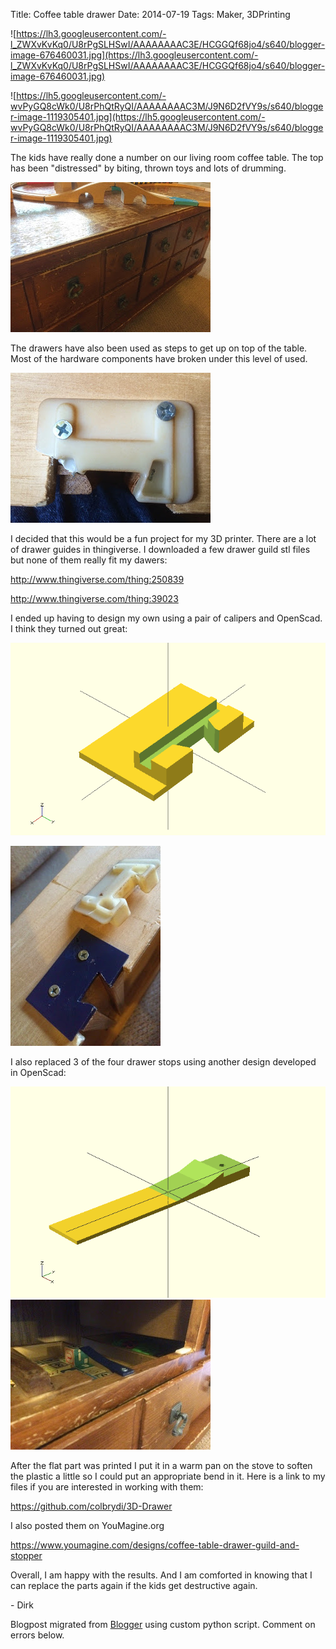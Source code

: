 Title: Coffee table drawer
Date: 2014-07-19
Tags: Maker, 3DPrinting

![https://lh3.googleusercontent.com/-l_ZWXvKvKq0/U8rPgSLHSwI/AAAAAAAAC3E/HCGGQf68jo4/s640/blogger-image-676460031.jpg](https://lh3.googleusercontent.com/-l_ZWXvKvKq0/U8rPgSLHSwI/AAAAAAAAC3E/HCGGQf68jo4/s640/blogger-image-676460031.jpg)

![https://lh5.googleusercontent.com/-wvPyGQ8cWk0/U8rPhQtRyQI/AAAAAAAAC3M/J9N6D2fVY9s/s640/blogger-image-1119305401.jpg](https://lh5.googleusercontent.com/-wvPyGQ8cWk0/U8rPhQtRyQI/AAAAAAAAC3M/J9N6D2fVY9s/s640/blogger-image-1119305401.jpg)

The kids have really done a number on our living room coffee table.  The top
has been "distressed"  by biting, thrown toys and lots of drumming.  

![./images/blogger-image-1898114810.jpg](../images/blogger-image-1898114810.jpg)

The drawers have also been used as steps to get up on top of the table.  Most
of the hardware components have broken under this level of used.  

![./images/blogger-image-676460031.jpg](../images/blogger-image-676460031.jpg)

I decided that this would be a fun project for my 3D printer.  There are a lot
of drawer guides in thingiverse. I downloaded a few drawer guild stl files but
none of them really fit my dawers:



<http://www.thingiverse.com/thing:250839>

<http://www.thingiverse.com/thing:39023>



I ended up having to design my own using a pair of calipers and OpenScad.  I
think they turned out great:

![./images/Drawer_guild.png)](../images/Drawer_guild.png)

![./images/blogger-image-543254614.jpg](../images/blogger-image-543254614.jpg)

I also replaced 3 of the four drawer stops using another design developed in
OpenScad:

![./images/DrawerStop.png)](../images/DrawerStop.png)
![./images/blogger-image-1595648182.jpg](../images/blogger-image-1595648182.jpg)

After the flat part was printed I put it in a warm pan on the stove to soften
the plastic a little so I could put an appropriate bend in it. Here is a link
to my files if you are interested in working with them:

<https://github.com/colbrydi/3D-Drawer>

I also posted them on YouMagine.org

<https://www.youmagine.com/designs/coffee-table-drawer-guild-and-stopper>

Overall, I am happy with the results.  And I am comforted in knowing that I
can replace the parts again if the kids get destructive again.

\- Dirk

Blogpost migrated from [Blogger](https://apprenticemaker.blogspot.com/2014/07/coffee-table-drawer.html) using custom python script. Comment on errors below.
